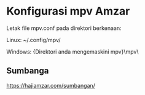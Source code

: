 # Konfigurasi mpv Amzar

Letak file mpv.conf pada direktori berkenaan:

Linux: ~/.config/mpv/

Windows: {Direktori anda mengemaskini mpv}\mpv\

## Sumbanga

https://hajiamzar.com/sumbangan/
